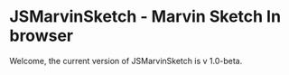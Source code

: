 # JSMarvinSketch - Marvin Sketch In browser

Welcome, the current version of JSMarvinSketch is v 1.0-beta.
